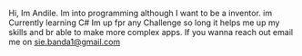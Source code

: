 Hi, Im Andile. Im into programming although I want to be a inventor. im Currently learning C#
Im up fpr any Challenge so long it helps me up my skills and br able to make more complex apps.
If you wanna reach out email me on sie.banda1@gmail.com
